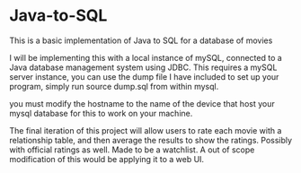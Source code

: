 # Java-to-SQL
This is a basic implementation of Java to SQL for a database of movies

I will be implementing this with a local instance of mySQL, connected to a Java database management system using JDBC.
This requires a mySQL server instance, you can use the dump file I have included to set up your program, simply run
source dump.sql
from within mysql.

you must modify the hostname to the name of the device that host your mysql database for this to work on your machine.

The final iteration of this project will allow users to rate each movie with a relationship table, and then average the results to show the ratings. Possibly with official ratings as well.
Made to be a watchlist. A out of scope modification of this would be applying it to a web UI.